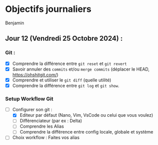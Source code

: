 # Objectifs journaliers

Benjamin

## Jour 12 (Vendredi 25 Octobre 2024) :

### Git :

- [X] Comprendre la différence entre `git reset` et `git revert`
- [X] Savoir annuler des `commits` et/ou `merge commits` (déplacer le HEAD, https://ohshitgit.com/)
- [X] Comprendre et utiliser le `git diff` (quelle utilité)
- [X] Comprendre la différence entre `git log` et `git show`.

### Setup Workflow Git

- [ ] Configurer son git :
  - [X] Editeur par défaut (Nano, Vim, VsCode ou celui que vous voulez)
  - [ ] Différenciateur (par ex : Delta)
  - [ ] Comprendre les Alias
  - [ ] Comprendre la différence entre config locale, globale et système
- [ ] Choix workflow : Faites vos alias
